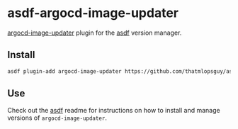 # asdf-argocd-image-updater

[argocd-image-updater](https://argocd-image-updater.readthedocs.io) plugin for the [asdf](https://github.com/asdf-vm/asdf) version manager.

## Install

```sh
asdf plugin-add argocd-image-updater https://github.com/thatmlopsguy/asdf-argocd-image-updater.git
```

## Use

Check out the [asdf](https://github.com/asdf-vm/asdf) readme for instructions on how to install and manage versions of
`argocd-image-updater`.
